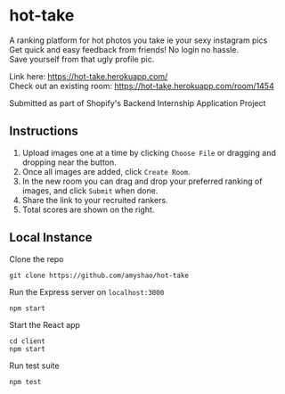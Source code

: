 # hot-take
A ranking platform for hot photos you take ie your sexy instagram pics  
Get quick and easy feedback from friends! No login no hassle.  
Save yourself from that ugly profile pic. 

Link here: https://hot-take.herokuapp.com/  
Check out an existing room: https://hot-take.herokuapp.com/room/1454  
  
Submitted as part of Shopify's Backend Internship Application Project 

## Instructions
1. Upload images one at a time by clicking ``Choose File`` or dragging and dropping near the button.  
2. Once all images are added, click ``Create Room``.  
3. In the new room you can drag and drop your preferred ranking of images, and click ``Submit`` when done.  
4. Share the link to your recruited rankers.  
5. Total scores are shown on the right.  

## Local Instance
Clone the repo
```
git clone https://github.com/amyshao/hot-take
```  
Run the Express server on ``localhost:3000``
```
npm start
```
Start the React app 
```
cd client
npm start
```
Run test suite
```
npm test
```
